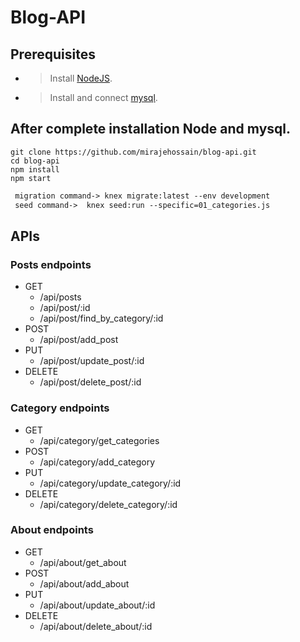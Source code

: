 # Blog-API

## Prerequisites
- > Install [NodeJS](https://nodejs.org/en/download/).
- > Install and connect [mysql](https://www.mysql.com/).

## After complete installation Node and mysql.

```shell
git clone https://github.com/mirajehossain/blog-api.git
cd blog-api
npm install
npm start
```

```markdown
 migration command-> knex migrate:latest --env development
 seed command->  knex seed:run --specific=01_categories.js
```


## APIs 

### Posts endpoints
   * GET
      * /api/posts
      * /api/post/:id
      * /api/post/find_by_category/:id
   * POST
      * /api/post/add_post
   * PUT
      * /api/post/update_post/:id
   * DELETE
      * /api/post/delete_post/:id
      
### Category endpoints
   * GET
      * /api/category/get_categories
   * POST
      * /api/category/add_category
   * PUT 
      * /api/category/update_category/:id
   * DELETE
      * /api/category/delete_category/:id
###  About endpoints
   * GET
      * /api/about/get_about
   * POST
      * /api/about/add_about
   * PUT 
      * /api/about/update_about/:id
   * DELETE
      * /api/about/delete_about/:id
      
      
   
